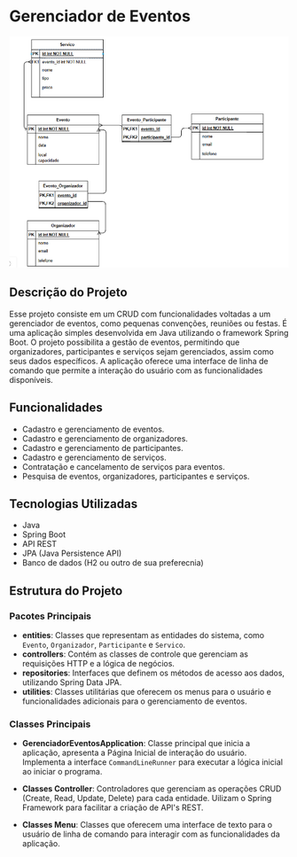 # Gerenciador de Eventos
![Banco de Dados do Projeto](imagens\bancoNormalizado.png)
## Descrição do Projeto

Esse projeto consiste em um CRUD com funcionalidades voltadas a um gerenciador de eventos, como pequenas convenções, reuniões ou festas. É uma aplicação simples desenvolvida em Java utilizando o framework Spring Boot. O projeto possibilita a gestão de eventos, permitindo que organizadores, participantes e serviços sejam gerenciados, assim como seus dados específicos. A aplicação oferece uma interface de linha de comando que permite a interação do usuário com as funcionalidades disponíveis.

## Funcionalidades

- Cadastro e gerenciamento de eventos.
- Cadastro e gerenciamento de organizadores.
- Cadastro e gerenciamento de participantes.
- Cadastro e gerenciamento de serviços.
- Contratação e cancelamento de serviços para eventos.
- Pesquisa de eventos, organizadores, participantes e serviços.

## Tecnologias Utilizadas

- Java
- Spring Boot
- API REST
- JPA (Java Persistence API)
- Banco de dados (H2 ou outro de sua preferecnia)

## Estrutura do Projeto

### Pacotes Principais

- **entities**: Classes que representam as entidades do sistema, como `Evento`, `Organizador`, `Participante` e `Servico`.
- **controllers**: Contém as classes de controle que gerenciam as requisições HTTP e a lógica de negócios.
- **repositories**: Interfaces que definem os métodos de acesso aos dados, utilizando Spring Data JPA.
- **utilities**: Classes utilitárias que oferecem os menus para o usuário e funcionalidades adicionais para o gerenciamento de eventos.

### Classes Principais

- **GerenciadorEventosApplication**: Classe principal que inicia a aplicação, apresenta a Página Inicial de interação do usuário. Implementa a interface `CommandLineRunner` para executar a lógica inicial ao iniciar o programa.

- **Classes Controller**: Controladores que gerenciam as operações CRUD (Create, Read, Update, Delete) para cada entidade. Uilizam o Spring Framework para facilitar a criação de API's REST.

- **Classes Menu**: Classes que oferecem uma interface de texto para o usuário de linha de comando para interagir com as funcionalidades da aplicação.